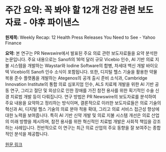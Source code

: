 # 주간 요약: 꼭 봐야 할 12개 건강 관련 보도자료 - 야후 파이낸스

**원제목:** Weekly Recap: 12 Health Press Releases You Need to See - Yahoo Finance

**요약:** 본 연구는 PR Newswire에서 발표된 주요 의료 관련 보도자료들을 요약 분석한 논문입니다.  주요 내용으로는 Sanofi의 16억 달러 규모 Vicebio 인수,  AI 기반 의료 지불 시스템을 개발하는 Waystar와 Iodine Software의 합병,  차세대 백신 개발 바이오텍 Vicebio의 Sanofi 인수 소식이 포함됩니다.  또한,  디지털 헬스 기술을 활용한 약물 복용 준수 플랫폼을 개발하는 Ategenos의 공개 출시 준비 소식과, Cambridge Innovation Institute의 통합 의료 심포지엄 인수, ALS 치료제 개발을 위한 AI 기반 공동 연구, 그리고 절단 및 외상으로 인한 장애를 가진 참전 용사를 위한 획기적인 수술 신경 치료법 개발 등이 다뤄집니다.  연구 방법은 PR Newswire의 보도자료를 분석하여 주요 내용을 요약하고 정리하는 방식이며, 결론적으로 이러한 보도자료들은 의료 기술의 혁신과 AI, 디지털 헬스 기술의 의료 분야 적용 확대, 그리고 의료 서비스 접근성 향상에 대한 노력을 보여줍니다.  특히 AI 기반 신약 개발 및 의료 지불 시스템 개선은 의료 산업의 미래 방향을 제시하며,  참전 용사를 위한 혁신적인 치료법 개발은 사회적 책임을 강조하는 사례입니다.  전반적으로 이 연구는 최근 의료 산업의 주요 동향을 잘 보여주는 종합적인 분석을 제공합니다.

[원문 링크](https://finance.yahoo.com/news/weekly-recap-12-health-press-102200195.html)
